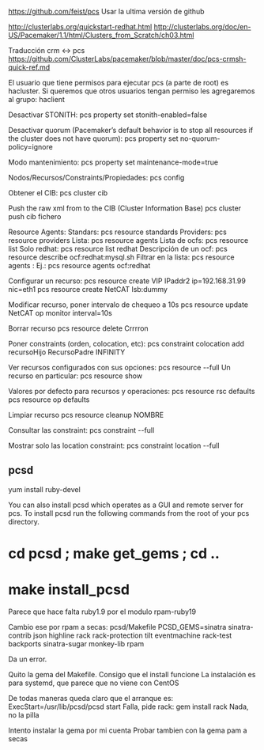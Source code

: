 https://github.com/feist/pcs
Usar la ultima versión de github


http://clusterlabs.org/quickstart-redhat.html
http://clusterlabs.org/doc/en-US/Pacemaker/1.1/html/Clusters_from_Scratch/ch03.html

Traducción crm <-> pcs
https://github.com/ClusterLabs/pacemaker/blob/master/doc/pcs-crmsh-quick-ref.md

El usuario que tiene permisos para ejecutar pcs (a parte de root) es hacluster.
Si queremos que otros usuarios tengan permiso les agregaremos al grupo: haclient


Desactivar STONITH:
pcs property set stonith-enabled=false

Desactivar quorum (Pacemaker’s default behavior is to stop all resources if the cluster does not have quorum):
pcs property set no-quorum-policy=ignore

Modo mantenimiento:
pcs property set maintenance-mode=true


Nodos/Recursos/Constraints/Propiedades:
pcs config

Obtener el CIB:
pcs cluster cib

Push the raw xml from <filename> to the CIB (Cluster Information Base)
pcs cluster push cib fichero


Resource Agents:
  Standars: pcs resource standards
  Providers: pcs resource providers
  Lista: pcs resource agents
  Lista de ocfs: pcs resource list
    Solo redhat: pcs resource list redhat
  Descripción de un ocf: pcs resource describe ocf:redhat:mysql.sh
  Filtrar en la lista: pcs resource agents <standard>:<provider>
    Ej.: pcs resource agents ocf:redhat

Configurar un recurso:
pcs resource create VIP IPaddr2 ip=192.168.31.99 nic=eth1
pcs resource create NetCAT lsb:dummy

Modificar recurso, poner intervalo de chequeo a 10s
pcs resource update NetCAT op monitor interval=10s

Borrar recurso
pcs resource delete Crrrron

Poner constraints (orden, colocation, etc):
pcs constraint colocation add recursoHijo RecursoPadre INFINITY

Ver recursos configurados con sus opciones:
pcs resource --full
  Un recurso en particular: pcs resource show <recurso>
 
Valores por defecto para recursos y operaciones:
  pcs resource rsc defaults
  pcs resource op defaults

Limpiar recurso
pcs resource cleanup NOMBRE


Consultar las constraint:
pcs constraint --full

Mostrar solo las location constraint:
pcs constraint location --full



## pcsd ##
yum install ruby-devel

You can also install pcsd which operates as a GUI and remote server for pcs.  To install pcsd run the following commands from the root of your pcs directory.
# cd pcsd ; make get_gems ; cd ..
# make install_pcsd

Parece que hace falta ruby1.9 por el modulo rpam-ruby19

Cambio ese por rpam a secas:
pcsd/Makefile
PCSD_GEMS=sinatra sinatra-contrib json highline rack rack-protection tilt eventmachine rack-test backports sinatra-sugar monkey-lib rpam

Da un error.

Quito la gema del Makefile. Consigo que el install funcione
La instalación es para systemd, que parece que no viene con CentOS

De todas maneras queda claro que el arranque es: ExecStart=/usr/lib/pcsd/pcsd start
Falla, pide rack: gem install rack
Nada, no la pilla


Intento instalar la gema por mi cuenta
Probar tambien con la gema pam a secas


